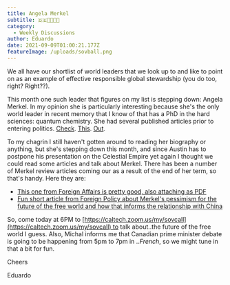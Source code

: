 ```yaml
---
title: Angela Merkel
subtitle: 🇩🇪🌭🥨🐩🍺
category:
  - Weekly Discussions
author: Eduardo
date: 2021-09-09T01:00:21.177Z
featureImage: /uploads/sovball.png
---
```

We all have our shortlist of world leaders that we look up to and like to point on as an example of effective responsible global stewardship (you do too, right? Right??).



This month one such leader that figures on my list is stepping down: Angela Merkel. In my opinion she is particularly interesting because she's the only world leader in recent memory that I know of that has a PhD in the hard sciences: quantum chemistry. She had several published articles prior to entering politics. [Check](http://cccc.uochb.cas.cz/53/10/2191/). [This](https://www.sciencedirect.com/science/article/abs/pii/0301010488871064). [Out](https://pubs.acs.org/doi/pdf/10.1021/ja00233a012?casa_token=Iml0SLEIKvQAAAAA:tiRS7LWoDqK_lOG84pRkurymJ8svEWOQDrqGMyaF2f1cXuQO5nI5nJFndNQtbRbZrwKl-YbxYmWCgJkI).



To my chagrin I still haven't gotten around to reading her biography or anything, but she's stepping down this month, and since Austin has to postpone his presentation on the Celestial Empire yet again I thought we could read some articles and talk about Merkel. There has been a number of Merkel review articles coming our as a result of the end of her term, so that's handy. Here they are:



* [This one from Foreign Affairs is pretty good, also attaching as PDF](https://www.foreignaffairs.com/articles/europe/2021-04-20/angela-merkel-singular-chancellor)
* [Fun short article from Foreign Policy about Merkel's pessimism for the future of the free world and how that informs the relationship with China](https://docs.google.com/document/d/1FMDauvUlMtSp_BdNPG6y8vn98qNhAtg7IlOB_jw-n8I/edit?usp=sharing)



So, come today at 6PM to [https://caltech.zoom.us/my/​sovcall](https://caltech.zoom.us/my/sovcall) to talk about..the future of the free world I guess. Also, Michal informs me that Canadian prime minister debate is going to be happening from 5pm to 7pm in ..*French*, so we might tune in that a bit for fun.



Cheers



Eduardo